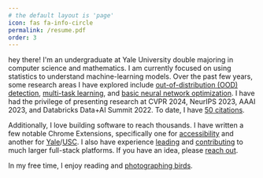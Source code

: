 ```yaml
---
# the default layout is 'page'
icon: fas fa-info-circle
permalink: /resume.pdf
order: 3
---
```


hey there! I'm an undergraduate at Yale University double majoring in computer science and
mathematics. I am currently focused on using statistics to understand machine-learning models. Over the past few years, some research areas I
have explored include [out-of-distribution (OOD) detection](https://arxiv.org/pdf/2401.10176), [multi-task learning](https://arxiv.org/abs/2211.12999), and
[basic neural network optimization](https://arxiv.org/abs/2401.00186). I have had the privilege of presenting research at CVPR 2024, NeurIPS 2023, AAAI 2023, and Databricks Data+AI Summit 2022. To date, I have [50 citations](https://scholar.google.com/citations?view_op=list_works&hl=en&hl=en&user=UKAB_04AAAAJ).

Additionally, I love building software to reach thousands. I have written a few notable Chrome Extensions, specifically one for [accessibility](https://chromewebstore.google.com/detail/genalt-generate-ai-altern/ekbmkapnmnhhgfmjdnchgmcfggibebnn?pli=1) and another for [Yale](https://chromewebstore.google.com/detail/yale-hospitality-wrapped/idodopjdnfehepljegmmmkgbelpogple)/[USC](https://dailytrojan.com/2025/02/20/students-launch-usc-hospitality-wrapped/). I also have experience [leading](/notes/lhsjobshadow.pdf) and [contributing](https://alphaxiv.org) to much larger full-stack platforms. If you have an idea, please [reach out](mailto:anish.lakkapragada@yale.edu).

In my free time, I enjoy reading and [photographing birds](https://unsplash.com/@anishlk).

<!-- 
> Add Markdown syntax content to file `_tabs/about.md`{: .filepath } and it will show up on this page.
{: .prompt-tip } -->
